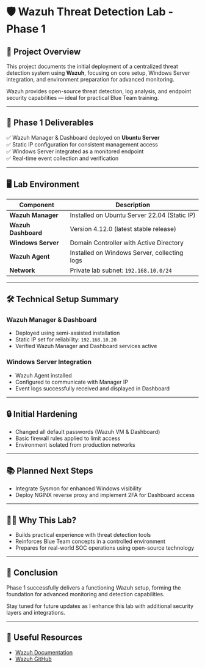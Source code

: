 # 🛡️ Wazuh Threat Detection Lab - Phase 1

## 📌 Project Overview

This project documents the initial deployment of a centralized threat detection system using **Wazuh**, focusing on core setup, Windows Server integration, and environment preparation for advanced monitoring.

Wazuh provides open-source threat detection, log analysis, and endpoint security capabilities — ideal for practical Blue Team training.

---

## 🚀 Phase 1 Deliverables

✅ Wazuh Manager & Dashboard deployed on **Ubuntu Server**  
✅ Static IP configuration for consistent management access  
✅ Windows Server integrated as a monitored endpoint  
✅ Real-time event collection and verification    

---

## 🖥️ Lab Environment

| Component         | Description                                      |
|-------------------|--------------------------------------------------|
| **Wazuh Manager** | Installed on Ubuntu Server 22.04 (Static IP)    |
| **Wazuh Dashboard** | Version 4.12.0 (latest stable release)        |
| **Windows Server** | Domain Controller with Active Directory        |
| **Wazuh Agent**   | Installed on Windows Server, collecting logs    |
| **Network**       | Private lab subnet: `192.168.10.0/24`           |

---

## 🛠️ Technical Setup Summary

### Wazuh Manager & Dashboard
- Deployed using semi-assisted installation  
- Static IP set for reliability: `192.168.10.20`  
- Verified Wazuh Manager and Dashboard services active  

### Windows Server Integration
- Wazuh Agent installed  
- Configured to communicate with Manager IP  
- Event logs successfully received and displayed in Dashboard  

---

## 🔒 Initial Hardening
- Changed all default passwords (Wazuh VM & Dashboard)  
- Basic firewall rules applied to limit access  
- Environment isolated from production networks  

---

## 📚 Planned Next Steps
- Integrate Sysmon for enhanced Windows visibility  
- Deploy NGINX reverse proxy and implement 2FA for Dashboard access  


---

## 👨‍💻 Why This Lab?
- Builds practical experience with threat detection tools  
- Reinforces Blue Team concepts in a controlled environment  
- Prepares for real-world SOC operations using open-source technology  

---

## 🏁 Conclusion
Phase 1 successfully delivers a functioning Wazuh setup, forming the foundation for advanced monitoring and detection capabilities.

Stay tuned for future updates as I enhance this lab with additional security layers and integrations.

---

## 🔗 Useful Resources
- [Wazuh Documentation](https://documentation.wazuh.com/current/index.html)  
- [Wazuh GitHub](https://github.com/wazuh/wazuh)  